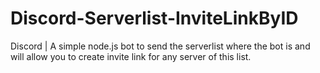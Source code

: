# Discord-Serverlist-InviteLinkByID
Discord | A simple node.js bot to send the serverlist where the bot is and will allow you to create invite link for any server of this list.
